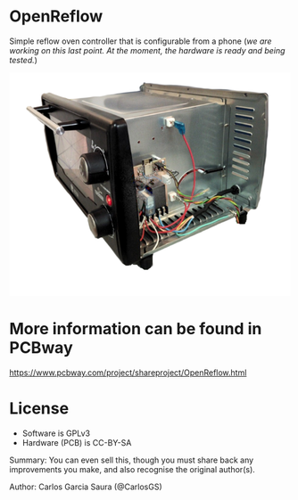 # OpenReflow
Simple reflow oven controller that is configurable from a phone (_we are working on this last point. At the moment, the hardware is ready and being tested._)

![](Pictures/OpenReflow_0.1.png)

# More information can be found in PCBway

<https://www.pcbway.com/project/shareproject/OpenReflow.html>

# License

- Software is GPLv3
- Hardware (PCB) is CC-BY-SA

Summary: You can even sell this, though you must share back any improvements you make, and also recognise the original author(s).

Author: Carlos Garcia Saura (@CarlosGS)

